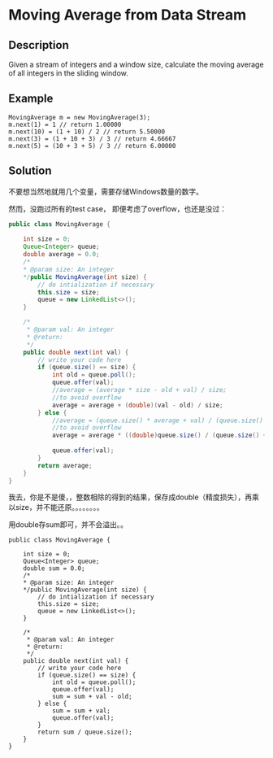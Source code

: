 # Moving Average from Data Stream

## Description

Given a stream of integers and a window size, calculate the moving average of all integers in the sliding window.

## Example

```text
MovingAverage m = new MovingAverage(3);
m.next(1) = 1 // return 1.00000
m.next(10) = (1 + 10) / 2 // return 5.50000
m.next(3) = (1 + 10 + 3) / 3 // return 4.66667
m.next(5) = (10 + 3 + 5) / 3 // return 6.00000
```

## Solution

不要想当然地就用几个变量，需要存储Windows数量的数字。

然而，没跑过所有的test case， 即便考虑了overflow，也还是没过：

```java
public class MovingAverage {
    
    int size = 0;
    Queue<Integer> queue;
    double average = 0.0; 
    /*
    * @param size: An integer
    */public MovingAverage(int size) {
        // do intialization if necessary
        this.size = size;
        queue = new LinkedList<>();
    }

    /*
     * @param val: An integer
     * @return:  
     */
    public double next(int val) {
        // write your code here
        if (queue.size() == size) {
            int old = queue.poll();
            queue.offer(val);
            //average = (average * size - old + val) / size;
            //to avoid overflow
            average = average + (double)(val - old) / size;
        } else {
            //average = (queue.size() * average + val) / (queue.size() + 1);
            //to avoid overflow
            average = average * ((double)queue.size() / (queue.size() + 1)) + (double)val / (queue.size() + 1);
            
            queue.offer(val);
        }
        return average;
    }
}
```

我去，你是不是傻，，整数相除的得到的结果，保存成double（精度损失），再乘以size，并不能还原。。。。。。。。

用double存sum即可，并不会溢出。。

```text
public class MovingAverage {
    
    int size = 0;
    Queue<Integer> queue;
    double sum = 0.0;
    /*
    * @param size: An integer
    */public MovingAverage(int size) {
        // do intialization if necessary
        this.size = size;
        queue = new LinkedList<>();
    }

    /*
     * @param val: An integer
     * @return:  
     */
    public double next(int val) {
        // write your code here
        if (queue.size() == size) {
            int old = queue.poll();
            queue.offer(val);
            sum = sum + val - old;
        } else {
            sum = sum + val;
            queue.offer(val);
        }
        return sum / queue.size();
    }
}
```

